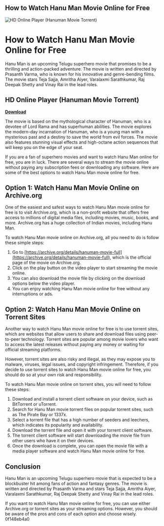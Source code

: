 ## How to Watch Hanu Man Movie Online for Free

 
![HD Online Player (Hanuman Movie Torrent)](https://img1.hotstarext.com/image/upload/f_auto,t_hcdl/sources/r1/cms/prod/2206/1042206-h-49a31f1cb664)

 
# How to Watch Hanu Man Movie Online for Free
 
Hanu Man is an upcoming Telugu superhero movie that promises to be a thrilling and action-packed adventure. The movie is written and directed by Prasanth Varma, who is known for his innovative and genre-bending films. The movie stars Teja Sajja, Amritha Aiyer, Varalaxmi Sarathkumar, Raj Deepak Shetty and Vinay Rai in the lead roles.
 
## HD Online Player (Hanuman Movie Torrent)


[**Download**](https://www.google.com/url?q=https%3A%2F%2Fssurll.com%2F2tKrO9&sa=D&sntz=1&usg=AOvVaw1uI8x393PpPseZqCG68EiU)

 
The movie is based on the mythological character of Hanuman, who is a devotee of Lord Rama and has superhuman abilities. The movie explores the modern-day incarnation of Hanuman, who is a young man with a mysterious past and a destiny to save the world from evil forces. The movie also features stunning visual effects and high-octane action sequences that will keep you on the edge of your seat.
 
If you are a fan of superhero movies and want to watch Hanu Man online for free, you are in luck. There are several ways to stream the movie online without paying any subscription fees or downloading any software. Here are some of the best options to watch Hanu Man movie online for free.
 
## Option 1: Watch Hanu Man Movie Online on Archive.org
 
One of the easiest and safest ways to watch Hanu Man movie online for free is to visit Archive.org, which is a non-profit website that offers free access to millions of digital media files, including movies, music, books, and more. Archive.org has a huge collection of Indian movies, including Hanu Man.
 
To watch Hanu Man movie online on Archive.org, all you need to do is follow these simple steps:
 
1. Go to [https://archive.org/details/hanuman-movie-full](https://archive.org/details/hanuman-movie-full), which is the official page of the movie on Archive.org.
2. Click on the play button on the video player to start streaming the movie online.
3. You can also download the movie file by clicking on the download options below the video player.
4. You can enjoy watching Hanu Man movie online for free without any interruptions or ads.

## Option 2: Watch Hanu Man Movie Online on Torrent Sites
 
Another way to watch Hanu Man movie online for free is to use torrent sites, which are websites that allow users to share and download files using peer-to-peer technology. Torrent sites are popular among movie lovers who want to access the latest releases without paying any money or waiting for official streaming platforms.
 
However, torrent sites are also risky and illegal, as they may expose you to malware, viruses, legal issues, and copyright infringement. Therefore, if you decide to use torrent sites to watch Hanu Man movie online for free, you should do so at your own risk and responsibility.
 
To watch Hanu Man movie online on torrent sites, you will need to follow these steps:

1. Download and install a torrent client software on your device, such as BitTorrent or uTorrent.
2. Search for Hanu Man movie torrent files on popular torrent sites, such as The Pirate Bay or 1337x.
3. Select a torrent file that has a high number of seeders and leechers, which indicates its popularity and availability.
4. Download the torrent file and open it with your torrent client software.
5. The torrent client software will start downloading the movie file from other users who have it on their devices.
6. Once the download is complete, you can open the movie file with a media player software and watch Hanu Man movie online for free.

## Conclusion
 
Hanu Man is an upcoming Telugu superhero movie that is expected to be a blockbuster hit among fans of action and fantasy genres. The movie is written and directed by Prasanth Varma and stars Teja Sajja, Amritha Aiyer, Varalaxmi Sarathkumar, Raj Deepak Shetty and Vinay Rai in the lead roles.
 
If you want to watch Hanu Man movie online for free, you can use either Archive.org or torrent sites as your streaming options. However, you should be aware of the pros and cons of each option and choose wisely.
 0f148eb4a0
